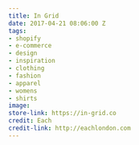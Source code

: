 ```yaml
---
title: In Grid
date: 2017-04-21 08:06:00 Z
tags:
- shopify
- e-commerce
- design
- inspiration
- clothing
- fashion
- apparel
- womens
- shirts
image: 
store-link: https://in-grid.co
credit: Each
credit-link: http://eachlondon.com
---
```



